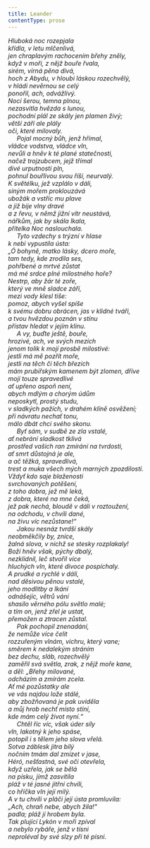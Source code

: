 ```yaml
---
title: Leander
contentType: prose
---
```


<section>

_Hluboká noc rozepjala  
křídla, v letu mlčenlivá,  
jen chraplavým rachocením břehy zněly,  
když v moři, z nějž bouře řvala,  
sirém, vírná pěna divá,  
hoch z Abydu, v hloubi láskou rozechvělý,  
v hládi nevěrnou se celý  
ponořil, ach, odvážlivý.  
Nocí šerou, temna plnou,  
nezasvitla hvězda s lunou,  
pochodní plál ze skály jen plamen živý;  
větší září ale plály  
oči, které milovaly.  
     Pojal mocný bůh, jenž hřímal,  
vládce vodstva, vládce vln,  
nevůli a hněv k té plané statečnosti,  
načež trojzubcem, jejž třímal  
divé urputnosti pln,  
pohnul bouřlivou svou říší, neurvalý.  
K světélku, jež vzplálo v dáli,  
siným mořem proklouzává  
ubožák a vstříc mu plave  
a již bije vlny dravé  
a z řevu, v němž jižní vítr neustává,  
nářkům, jak by skála lkala,  
přítelka Noc naslouchala.  
     Tyto vzdechy s trýzní v hlase  
k nebi vypustila ústa:  
„Ó bohyně, matko lásky, dcero moře,  
tam tedy, kde zrodila ses,  
pohřbené a mrtvé zůstat  
má mé srdce plné milostného hoře?  
Nestrp, aby žár té zoře,  
který ve mně sladce září,  
mezi vody klesl tiše:  
pomoz, abych vyšel spíše  
k svému dobru obrácen, jas v klidné tváři,  
a tvou hvězdou poznán v stínu  
přístav hledat v jejím klínu.  
     A vy, buďte ještě, bouře,  
hrozivé, ach, ve svých mezích  
jenom tolik k mojí prosbě milostivé:  
jestli má mě pozřít moře,  
jestli na těch či těch březích  
mám prubířským kamenem být zlomen, dříve  
mojí touze spravedlivé  
ať upřeno aspoň není,  
abych mdlým a chorým údům  
neposkytl, prostý studu,  
v sladkých pažích, v drahém klíně osvěžení;  
při návratu nechať tonu,  
málo dbát chci svého skonu.  
     Byť sám, v sudbě ze zla vstalé,  
ať nebrání sladkost tklivá  
prostřed vašich ran zmírání na tvrdosti,  
ať smrt důstojná je ale,  
a ač těžká, spravedlivá,  
trest a muka všech mých marných zpozdilostí.  
Vždyť kdo saje blaženosti  
svrchovaných potěšení,  
z toho dobra, jež mě leká,  
z dobra, které na mne čeká,  
jež pak nechá, bloudě v dáli v roztoužení,  
na odchodu, v chvíli dané,  
na živu víc nezůstane!“  
     Jakou nesnáz tvrdší skály  
neobměkčily by, zníce,  
žalná slova, v nichž se stesky rozplakaly!  
Boží hněv však, pýchy dbalý,  
nezklidnil, leč stvořil více  
hluchých vln, které divoce pospíchaly.  
A prudké a rychlé v dáli,  
nad děsivou pěnou vstalé,  
jeho modlitby a lkání  
odnášejíc, větrů vání  
shasilo věrného pólu světlo malé;  
a tím on, jenž zřel je ustat,  
přemožen a ztracen zůstal.  
     Pak pochopil znenadání,  
že nemůže více čelit  
rozzuřeným vlnám, vichru, který vane;  
směrem k nedalekým stráním  
bez dechu, sláb, rozechvělý  
zaměřil svá světla, zrak, z nějž moře kane,  
a děl: „Břehy milované,  
odcházím a zmírám zcela.  
Ať mé pozůstatky ale  
ve vás najdou lože stálé,  
aby zbožňovaná je pak uviděla  
a můj hrob nechť místo stíní,  
kde mám celý život nyní.“  
     Chtěl říc víc, však úder síly  
vln, lakotný k jeho spáse,  
potopil i s tělem jeho slova vřelá.  
Sotva záblesk jitra bílý  
nočním tmám dal zmizet v jase,  
Héró, nešťastná, své oči otevřela,  
když uzřela, jak se bělá  
na písku, jímž zasvítila  
pláž v té jasné jitřní chvíli,  
co hříčka vln její milý.  
A v tu chvíli v pláči její ústa promluvila:  
„Ach, chraň nebe, abych žila!“  
padla; pláž jí hrobem byla.  
Tak plující Lykón v moři zpíval  
a nebylo rybáře, jenž v tísni  
neproléval by své slzy při té písni._

</section>

